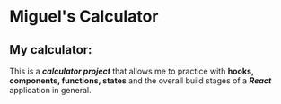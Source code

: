 # Miguel's Calculator

## My calculator:
  This is a _**calculator project**_ that allows me to practice with **hooks, components, functions, states** and the overall build stages of a **_React_** application in general.
